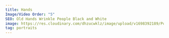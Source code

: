 ```yaml
---
title: Hands
Image/Video Order: "5"
SEO: Old Hands Wrinkle People Black and White
image: https://res.cloudinary.com/dhzucwklz/image/upload/v1698392189/Portraits/DSC_7826_ls9tge.jpg
tag: portraits
---
```

